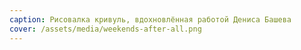 ```yaml
---
caption: Рисовалка кривуль, вдохновлённая работой Дениса Башева
cover: /assets/media/weekends-after-all.png
---
```


